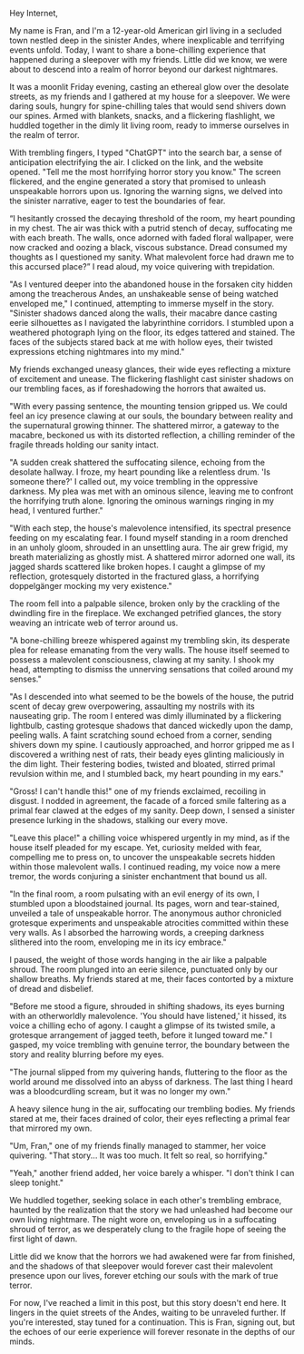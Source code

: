 Hey Internet,

My name is Fran, and I'm a 12-year-old American girl living in a secluded town nestled deep in the sinister Andes, where inexplicable and terrifying events unfold. Today, I want to share a bone-chilling experience that happened during a sleepover with my friends. Little did we know, we were about to descend into a realm of horror beyond our darkest nightmares.

It was a moonlit Friday evening, casting an ethereal glow over the desolate streets, as my friends and I gathered at my house for a sleepover. We were daring souls, hungry for spine-chilling tales that would send shivers down our spines. Armed with blankets, snacks, and a flickering flashlight, we huddled together in the dimly lit living room, ready to immerse ourselves in the realm of terror.

With trembling fingers, I typed "ChatGPT" into the search bar, a sense of anticipation electrifying the air. I clicked on the link, and the website opened. "Tell me the most horrifying horror story you know." The screen flickered, and the engine generated a story that promised to unleash unspeakable horrors upon us. Ignoring the warning signs, we delved into the sinister narrative, eager to test the boundaries of fear.

“I hesitantly crossed the decaying threshold of the room, my heart pounding in my chest. The air was thick with a putrid stench of decay, suffocating me with each breath. The walls, once adorned with faded floral wallpaper, were now cracked and oozing a black, viscous substance. Dread consumed my thoughts as I questioned my sanity. What malevolent force had drawn me to this accursed place?” I read aloud, my voice quivering with trepidation.

"As I ventured deeper into the abandoned house in the forsaken city hidden among the treacherous Andes, an unshakeable sense of being watched enveloped me," I continued, attempting to immerse myself in the story. "Sinister shadows danced along the walls, their macabre dance casting eerie silhouettes as I navigated the labyrinthine corridors. I stumbled upon a weathered photograph lying on the floor, its edges tattered and stained. The faces of the subjects stared back at me with hollow eyes, their twisted expressions etching nightmares into my mind."

My friends exchanged uneasy glances, their wide eyes reflecting a mixture of excitement and unease. The flickering flashlight cast sinister shadows on our trembling faces, as if foreshadowing the horrors that awaited us.

"With every passing sentence, the mounting tension gripped us. We could feel an icy presence clawing at our souls, the boundary between reality and the supernatural growing thinner. The shattered mirror, a gateway to the macabre, beckoned us with its distorted reflection, a chilling reminder of the fragile threads holding our sanity intact.

"A sudden creak shattered the suffocating silence, echoing from the desolate hallway. I froze, my heart pounding like a relentless drum. 'Is someone there?' I called out, my voice trembling in the oppressive darkness. My plea was met with an ominous silence, leaving me to confront the horrifying truth alone. Ignoring the ominous warnings ringing in my head, I ventured further."

"With each step, the house's malevolence intensified, its spectral presence feeding on my escalating fear. I found myself standing in a room drenched in an unholy gloom, shrouded in an unsettling aura. The air grew frigid, my breath materializing as ghostly mist. A shattered mirror adorned one wall, its jagged shards scattered like broken hopes. I caught a glimpse of my reflection, grotesquely distorted in the fractured glass, a horrifying doppelgänger mocking my very existence."

The room fell into a palpable silence, broken only by the crackling of the dwindling fire in the fireplace. We exchanged petrified glances, the story weaving an intricate web of terror around us.

"A bone-chilling breeze whispered against my trembling skin, its desperate plea for release emanating from the very walls. The house itself seemed to possess a malevolent consciousness, clawing at my sanity. I shook my head, attempting to dismiss the unnerving sensations that coiled around my senses."

"As I descended into what seemed to be the bowels of the house, the putrid scent of decay grew overpowering, assaulting my nostrils with its nauseating grip. The room I entered was dimly illuminated by a flickering lightbulb, casting grotesque shadows that danced wickedly upon the damp, peeling walls. A faint scratching sound echoed from a corner, sending shivers down my spine. I cautiously approached, and horror gripped me as I discovered a writhing nest of rats, their beady eyes glinting maliciously in the dim light. Their festering bodies, twisted and bloated, stirred primal revulsion within me, and I stumbled back, my heart pounding in my ears."

"Gross! I can't handle this!" one of my friends exclaimed, recoiling in disgust. I nodded in agreement, the facade of a forced smile faltering as a primal fear clawed at the edges of my sanity. Deep down, I sensed a sinister presence lurking in the shadows, stalking our every move.

"Leave this place!" a chilling voice whispered urgently in my mind, as if the house itself pleaded for my escape. Yet, curiosity melded with fear, compelling me to press on, to uncover the unspeakable secrets hidden within those malevolent walls. I continued reading, my voice now a mere tremor, the words conjuring a sinister enchantment that bound us all.

"In the final room, a room pulsating with an evil energy of its own, I stumbled upon a bloodstained journal. Its pages, worn and tear-stained, unveiled a tale of unspeakable horror. The anonymous author chronicled grotesque experiments and unspeakable atrocities committed within these very walls. As I absorbed the harrowing words, a creeping darkness slithered into the room, enveloping me in its icy embrace."

I paused, the weight of those words hanging in the air like a palpable shroud. The room plunged into an eerie silence, punctuated only by our shallow breaths. My friends stared at me, their faces contorted by a mixture of dread and disbelief.

"Before me stood a figure, shrouded in shifting shadows, its eyes burning with an otherworldly malevolence. 'You should have listened,' it hissed, its voice a chilling echo of agony. I caught a glimpse of its twisted smile, a grotesque arrangement of jagged teeth, before it lunged toward me." I gasped, my voice trembling with genuine terror, the boundary between the story and reality blurring before my eyes.

"The journal slipped from my quivering hands, fluttering to the floor as the world around me dissolved into an abyss of darkness. The last thing I heard was a bloodcurdling scream, but it was no longer my own."

A heavy silence hung in the air, suffocating our trembling bodies. My friends stared at me, their faces drained of color, their eyes reflecting a primal fear that mirrored my own.

"Um, Fran," one of my friends finally managed to stammer, her voice quivering. "That story... It was too much. It felt so real, so horrifying."

"Yeah," another friend added, her voice barely a whisper. "I don't think I can sleep tonight."

We huddled together, seeking solace in each other's trembling embrace, haunted by the realization that the story we had unleashed had become our own living nightmare. The night wore on, enveloping us in a suffocating shroud of terror, as we desperately clung to the fragile hope of seeing the first light of dawn.

Little did we know that the horrors we had awakened were far from finished, and the shadows of that sleepover would forever cast their malevolent presence upon our lives, forever etching our souls with the mark of true terror.

For now, I've reached a limit in this post, but this story doesn't end here. It lingers in the quiet streets of the Andes, waiting to be unraveled further. If you're interested, stay tuned for a continuation. This is Fran, signing out, but the echoes of our eerie experience will forever resonate in the depths of our minds.

&#x200B;

&#x200B;